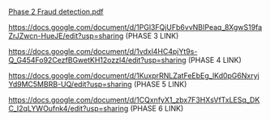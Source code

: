 [Phase 2 Fraud detection.pdf](https://github.com/user-attachments/files/22408204/Phase.2.Fraud.detection.pdf)


https://docs.google.com/document/d/1PGl3FQjUFb6vvNBIPeaq_8XgwS19faZrJZwcn-HueJE/edit?usp=sharing (PHASE 3 LINK)


https://docs.google.com/document/d/1vdxl4HC4pjYt9s-Q_G454Fo92CezfBGwetKH12ozzl4/edit?usp=sharing  (PHASE 4 LINK)


https://docs.google.com/document/d/1KuxprRNLZatFeEbEg_lKd0pG6NxryjYd9MC5MBRB-UQ/edit?usp=sharing  (PHASE 5 LINK)


https://docs.google.com/document/d/1CQxnfyX1_zbx7F3HXsVfTxLESq_DKC_I2qLYWOufnk4/edit?usp=sharing  (PHASE 6 LINK)
